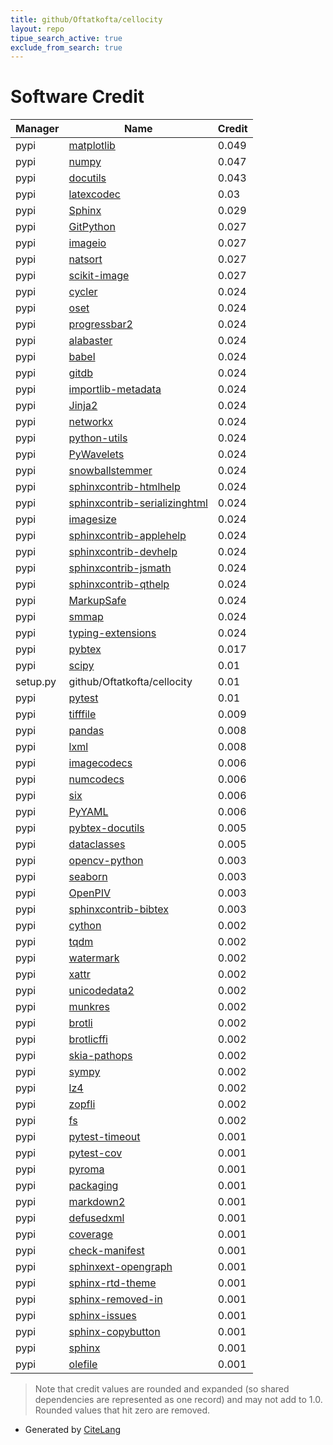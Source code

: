 ```yaml
---
title: github/Oftatkofta/cellocity
layout: repo
tipue_search_active: true
exclude_from_search: true
---
```

# Software Credit

|Manager|Name|Credit|
|-------|----|------|
|pypi|[matplotlib](https://matplotlib.org)|0.049|
|pypi|[numpy](https://pypi.org/project/numpy)|0.047|
|pypi|[docutils](https://pypi.org/project/docutils)|0.043|
|pypi|[latexcodec](https://pypi.org/project/latexcodec)|0.03|
|pypi|[Sphinx](https://www.sphinx-doc.org/)|0.029|
|pypi|[GitPython](https://pypi.org/project/GitPython)|0.027|
|pypi|[imageio](https://pypi.org/project/imageio)|0.027|
|pypi|[natsort](https://pypi.org/project/natsort)|0.027|
|pypi|[scikit-image](https://pypi.org/project/scikit-image)|0.027|
|pypi|[cycler](https://github.com/matplotlib/cycler)|0.024|
|pypi|[oset](https://gitorious.com/sleipnir/python-oset)|0.024|
|pypi|[progressbar2](https://pypi.org/project/progressbar2)|0.024|
|pypi|[alabaster](https://pypi.org/project/alabaster)|0.024|
|pypi|[babel](https://pypi.org/project/babel)|0.024|
|pypi|[gitdb](https://pypi.org/project/gitdb)|0.024|
|pypi|[importlib-metadata](https://pypi.org/project/importlib-metadata)|0.024|
|pypi|[Jinja2](https://pypi.org/project/Jinja2)|0.024|
|pypi|[networkx](https://pypi.org/project/networkx)|0.024|
|pypi|[python-utils](https://pypi.org/project/python-utils)|0.024|
|pypi|[PyWavelets](https://pypi.org/project/PyWavelets)|0.024|
|pypi|[snowballstemmer](https://pypi.org/project/snowballstemmer)|0.024|
|pypi|[sphinxcontrib-htmlhelp](https://pypi.org/project/sphinxcontrib-htmlhelp)|0.024|
|pypi|[sphinxcontrib-serializinghtml](https://pypi.org/project/sphinxcontrib-serializinghtml)|0.024|
|pypi|[imagesize](https://pypi.org/project/imagesize)|0.024|
|pypi|[sphinxcontrib-applehelp](https://pypi.org/project/sphinxcontrib-applehelp)|0.024|
|pypi|[sphinxcontrib-devhelp](https://pypi.org/project/sphinxcontrib-devhelp)|0.024|
|pypi|[sphinxcontrib-jsmath](https://pypi.org/project/sphinxcontrib-jsmath)|0.024|
|pypi|[sphinxcontrib-qthelp](https://pypi.org/project/sphinxcontrib-qthelp)|0.024|
|pypi|[MarkupSafe](https://pypi.org/project/MarkupSafe)|0.024|
|pypi|[smmap](https://pypi.org/project/smmap)|0.024|
|pypi|[typing-extensions](https://pypi.org/project/typing-extensions)|0.024|
|pypi|[pybtex](https://pybtex.org/)|0.017|
|pypi|[scipy](https://pypi.org/project/scipy)|0.01|
|setup.py|github/Oftatkofta/cellocity|0.01|
|pypi|[pytest](https://pypi.org/project/pytest)|0.01|
|pypi|[tifffile](https://www.lfd.uci.edu/~gohlke/)|0.009|
|pypi|[pandas](https://pypi.org/project/pandas)|0.008|
|pypi|[lxml](https://pypi.org/project/lxml)|0.008|
|pypi|[imagecodecs](https://www.lfd.uci.edu/~gohlke/)|0.006|
|pypi|[numcodecs](https://pypi.org/project/numcodecs)|0.006|
|pypi|[six](https://pypi.org/project/six)|0.006|
|pypi|[PyYAML](https://pypi.org/project/PyYAML)|0.006|
|pypi|[pybtex-docutils](https://github.com/mcmtroffaes/pybtex-docutils)|0.005|
|pypi|[dataclasses](https://pypi.org/project/dataclasses)|0.005|
|pypi|[opencv-python](https://github.com/skvark/opencv-python)|0.003|
|pypi|[seaborn](https://seaborn.pydata.org)|0.003|
|pypi|[OpenPIV](https://pypi.org/project/OpenPIV)|0.003|
|pypi|[sphinxcontrib-bibtex](https://github.com/mcmtroffaes/sphinxcontrib-bibtex)|0.003|
|pypi|[cython](https://pypi.org/project/cython)|0.002|
|pypi|[tqdm](https://pypi.org/project/tqdm)|0.002|
|pypi|[watermark](https://pypi.org/project/watermark)|0.002|
|pypi|[xattr](https://pypi.org/project/xattr)|0.002|
|pypi|[unicodedata2](https://pypi.org/project/unicodedata2)|0.002|
|pypi|[munkres](https://pypi.org/project/munkres)|0.002|
|pypi|[brotli](https://pypi.org/project/brotli)|0.002|
|pypi|[brotlicffi](https://pypi.org/project/brotlicffi)|0.002|
|pypi|[skia-pathops](https://pypi.org/project/skia-pathops)|0.002|
|pypi|[sympy](https://pypi.org/project/sympy)|0.002|
|pypi|[lz4](https://pypi.org/project/lz4)|0.002|
|pypi|[zopfli](https://pypi.org/project/zopfli)|0.002|
|pypi|[fs](https://pypi.org/project/fs)|0.002|
|pypi|[pytest-timeout](https://pypi.org/project/pytest-timeout)|0.001|
|pypi|[pytest-cov](https://pypi.org/project/pytest-cov)|0.001|
|pypi|[pyroma](https://pypi.org/project/pyroma)|0.001|
|pypi|[packaging](https://pypi.org/project/packaging)|0.001|
|pypi|[markdown2](https://pypi.org/project/markdown2)|0.001|
|pypi|[defusedxml](https://pypi.org/project/defusedxml)|0.001|
|pypi|[coverage](https://pypi.org/project/coverage)|0.001|
|pypi|[check-manifest](https://pypi.org/project/check-manifest)|0.001|
|pypi|[sphinxext-opengraph](https://pypi.org/project/sphinxext-opengraph)|0.001|
|pypi|[sphinx-rtd-theme](https://pypi.org/project/sphinx-rtd-theme)|0.001|
|pypi|[sphinx-removed-in](https://pypi.org/project/sphinx-removed-in)|0.001|
|pypi|[sphinx-issues](https://pypi.org/project/sphinx-issues)|0.001|
|pypi|[sphinx-copybutton](https://pypi.org/project/sphinx-copybutton)|0.001|
|pypi|[sphinx](https://pypi.org/project/sphinx)|0.001|
|pypi|[olefile](https://pypi.org/project/olefile)|0.001|


> Note that credit values are rounded and expanded (so shared dependencies are represented as one record) and may not add to 1.0. Rounded values that hit zero are removed.


- Generated by [CiteLang](https://github.com/vsoch/citelang)
